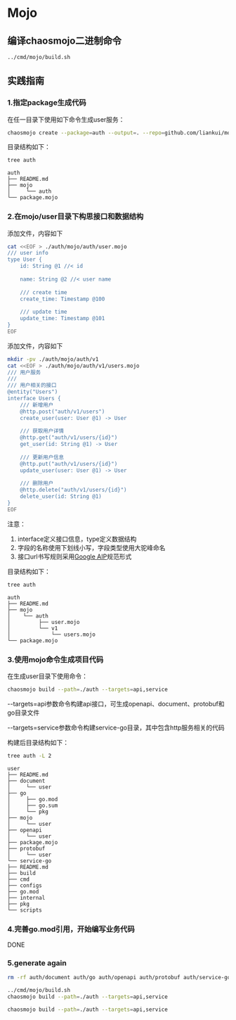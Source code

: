 # Mojo

## 编译chaosmojo二进制命令

```bash
../cmd/mojo/build.sh
```

## 实践指南

### 1.指定package生成代码

在任一目录下使用如下命令生成user服务：

```bash
chaosmojo create --package=auth --output=. --repo=github.com/liankui/mojo/example/auth --version=v1.0 --license=MIT --Author=cc --email=cc@email.com --organization=cc.org
```

目录结构如下：

```bash
tree auth          
```

```
auth
├── README.md
├── mojo
│     └── auth
└── package.mojo
```

### 2.在mojo/user目录下构思接口和数据结构

添加文件，内容如下

```bash
cat <<EOF > ./auth/mojo/auth/user.mojo
/// user info
type User {
    id: String @1 //< id
    
    name: String @2 //< user name
    
    /// create time
    create_time: Timestamp @100
    
    /// update time
    update_time: Timestamp @101
}
EOF
```
添加文件，内容如下
```bash
mkdir -pv ./auth/mojo/auth/v1
cat <<EOF > ./auth/mojo/auth/v1/users.mojo
/// 用户服务
///
/// 用户相关的接口
@entity("Users")
interface Users {
    /// 新增用户 
    @http.post("auth/v1/users")
    create_user(user: User @1) -> User
    
    /// 获取用户详情
    @http.get("auth/v1/users/{id}")
    get_user(id: String @1) -> User
    
    /// 更新用户信息
    @http.put("auth/v1/users/{id}")
    update_user(user: User @1) -> User
    
    /// 删除用户
    @http.delete("auth/v1/users/{id}")
    delete_user(id: String @1)
}
EOF
```

注意：

1. interface定义接口信息，type定义数据结构
2. 字段的名称使用下划线小写，字段类型使用大驼峰命名
3. 接口url书写规则采用[Google AIP](https://google.aip.dev/122)规范形式

目录结构如下：

```bash
tree auth          
```

```
auth
├── README.md
├── mojo
│    └── auth
│         ├── user.mojo
│         └── v1
│             └── users.mojo
└── package.mojo

```

### 3.使用mojo命令生成项目代码

在生成user目录下使用命令：

```bash
chaosmojo build --path=./auth --targets=api,service
```

--targets=api参数命令构建api接口，可生成openapi、document、protobuf和go目录文件

--targets=service参数命令构建service-go目录，其中包含http服务相关的代码

构建后目录结构如下：

```bash
tree auth -L 2
```

``` 
user
├── README.md
├── document
│     └── user
├── go
│     ├── go.mod
│     ├── go.sum
│     └── pkg
├── mojo
│     └── user
├── openapi
│     └── user
├── package.mojo
├── protobuf
│     └── user
└── service-go
├── README.md
├── build
├── cmd
├── configs
├── go.mod
├── internal
├── pkg
└── scripts
```

### 4.完善go.mod引用，开始编写业务代码

DONE

### 5.generate again

```bash
rm -rf auth/document auth/go auth/openapi auth/protobuf auth/service-go
```

```bash
../cmd/mojo/build.sh
chaosmojo build --path=./auth --targets=api,service
```

```bash
chaosmojo build --path=./auth --targets=api,service
```

